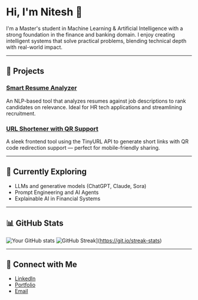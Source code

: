 <!--
**niteshk727/niteshk727** is a ✨ _special_ ✨ repository because its `README.md` (this file) appears on your GitHub profile.

Here are some ideas to get you started:

- 🔭 I’m currently working on ...
- 🌱 I’m currently learning ...
- 👯 I’m looking to collaborate on ...
- 🤔 I’m looking for help with ...
- 💬 Ask me about ...
- 📫 How to reach me: ...
- 😄 Pronouns: ...
- ⚡ Fun fact: ...
-->
# Hi, I'm Nitesh 🙂

I'm a Master's student in Machine Learning & Artificial Intelligence with a strong foundation in the finance and banking domain. I enjoy creating intelligent systems that solve practical problems, blending technical depth with real-world impact.

---

## 🚀 Projects

### [Smart Resume Analyzer](https://niteshk727.github.io/smart-resume-analyzer)
An NLP-based tool that analyzes resumes against job descriptions to rank candidates on relevance. Ideal for HR tech applications and streamlining recruitment.

### [URL Shortener with QR Support](https://niteshk727.github.io/YourShortURL)
A sleek frontend tool using the TinyURL API to generate short links with QR code redirection support — perfect for mobile-friendly sharing.

---

## 🧠 Currently Exploring
- LLMs and generative models (ChatGPT, Claude, Sora)
- Prompt Engineering and AI Agents
- Explainable AI in Financial Systems

---

## 📊 GitHub Stats

![Your GitHub stats](https://github-readme-stats.vercel.app/api?username=niteshk727&show_icons=true&theme=default)
![GitHub Streak](https://streak-stats.demolab.com?user=niteshk727&theme=default)](https://git.io/streak-stats)

---

## 💬 Connect with Me
- [LinkedIn](https://linkedin.com/in/niteshk727)
- [Portfolio](https://niteshk727.github.io/portfolio/)
- [Email](mailto:niteshkumar0418@gmail.com)
